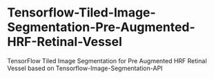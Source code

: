 # Tensorflow-Tiled-Image-Segmentation-Pre-Augmented-HRF-Retinal-Vessel
TensorFlow Tiled Image Segmentation for Pre Augmented HRF Retinal Vessel based on Tensorflow-Image-Segmentation-API
